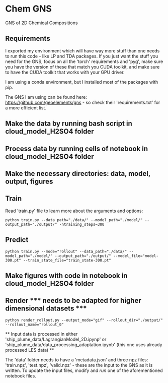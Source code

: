 # Chem GNS
GNS of 2D Chemical Compositions

## Requirements

I exported my environment which will have way more stuff than one needs to run this code - like LP and TDA packages. If you just want the stuff you need for the GNS, focus on all the 'torch' requirements and 'pyg', make sure you have the version of these that match you CUDA toolkit, and make sure to have the CUDA toolkit that works with your GPU driver.

I am using a conda environment, but I installed most of the packages with pip.

The GNS I am using can be found here: https://github.com/geoelements/gns  - so check their 'requirements.txt' for a more efficient list.

## Make the data by running bash script in cloud_model_H2SO4 folder

## Process data by running cells of notebook in cloud_model_H2SO4 folder

## Make the necessary directories: data, model, output, figures

## Train

Read 'train.py' file to learn more about the arguments and options:

`python train.py --data_path="./data/" --model_path="./model/" --output_path="./output/" -ntraining_steps=300`

## Predict

`python train.py --mode="rollout" --data_path="./data/" --model_path="./model/" --output_path="./output/" --model_file="model-300.pt" --train_state_file="train_state-300.pt"`

## Make figures with code in notebook in cloud_model_H2SO4 folder

## Render *** needs to be adapted for higher dimensional datasets ***

`python render_rollout.py --output_mode="gif" --rollout_dir="./output/" --rollout_name="rollout_0"`

** Input data is processed in either 'ship_plume_data/LagrangianModel_2D.ipynp' or 'ship_plume_data/data_processing_adaptation.ipynb' (this one uses already processed LES data) **

The 'data' folder needs to have a 'metadata.json' and three npz files: 'train.npz', 'test.npz', 'valid.npz' - these are the input to the GNS as it is written. To update the input files, modify and *run* one of the aforementioned notebook files.
